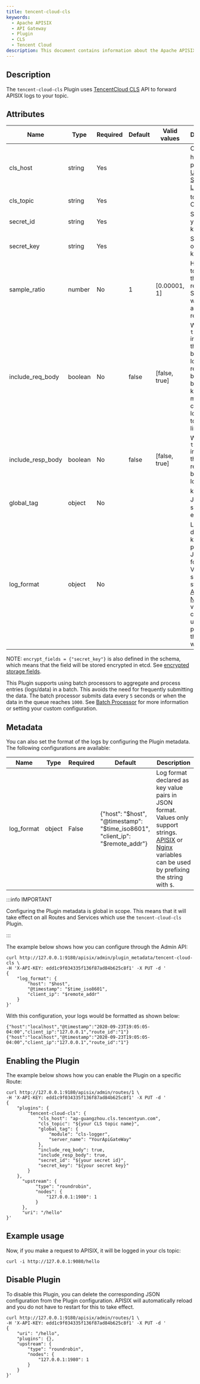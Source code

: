 ```yaml
---
title: tencent-cloud-cls
keywords:
  - Apache APISIX
  - API Gateway
  - Plugin
  - CLS
  - Tencent Cloud
description: This document contains information about the Apache APISIX tencent-cloud-cls Plugin.
---
```


<!--
#
# Licensed to the Apache Software Foundation (ASF) under one or more
# contributor license agreements.  See the NOTICE file distributed with
# this work for additional information regarding copyright ownership.
# The ASF licenses this file to You under the Apache License, Version 2.0
# (the "License"); you may not use this file except in compliance with
# the License.  You may obtain a copy of the License at
#
#     http://www.apache.org/licenses/LICENSE-2.0
#
# Unless required by applicable law or agreed to in writing, software
# distributed under the License is distributed on an "AS IS" BASIS,
# WITHOUT WARRANTIES OR CONDITIONS OF ANY KIND, either express or implied.
# See the License for the specific language governing permissions and
# limitations under the License.
#
-->

## Description

The `tencent-cloud-cls` Plugin uses [TencentCloud CLS](https://cloud.tencent.com/document/product/614) API to forward APISIX logs to your topic.

## Attributes

| Name              | Type    | Required | Default | Valid values  | Description                                                                                                                                                      |
| ----------------- | ------- | -------- |---------| ------------- |------------------------------------------------------------------------------------------------------------------------------------------------------------------|
| cls_host          | string  | Yes      |         |               | CLS API host，please refer [Uploading Structured Logs](https://www.tencentcloud.com/document/api/614/16873).                                                      |
| cls_topic         | string  | Yes      |         |               | topic id of CLS.                                                                                                                                                 |
| secret_id         | string  | Yes      |         |               | SecretId of your API key.                                                                                                                                        |
| secret_key        | string  | Yes      |         |               | SecretKey of your API key.                                                                                                                                       |
| sample_ratio      | number  | No       | 1       | [0.00001, 1]  | How often to sample the requests. Setting to `1` will sample all requests.                                                                                       |
| include_req_body  | boolean | No       | false   | [false, true] | When set to `true` includes the request body in the log. If the request body is too big to be kept in the memory, it can't be logged due to NGINX's limitations. |
| include_resp_body | boolean | No       | false   | [false, true] | When set to `true` includes the response body in the log.                                                                                                        |
| global_tag        | object  | No       |         |               | kv pairs in JSON，send with each log.                                                                                                                             |
| log_format       | object  | No    |              |              | Log format declared as key value pairs in JSON format. Values only support strings. [APISIX](../apisix-variable.md) or [Nginx](http://nginx.org/en/docs/varindex.html) variables can be used by prefixing the string with `$`. |

NOTE: `encrypt_fields = {"secret_key"}` is also defined in the schema, which means that the field will be stored encrypted in etcd. See [encrypted storage fields](../plugin-develop.md#encrypted-storage-fields).

This Plugin supports using batch processors to aggregate and process entries (logs/data) in a batch. This avoids the need for frequently submitting the data. The batch processor submits data every `5` seconds or when the data in the queue reaches `1000`. See [Batch Processor](../batch-processor.md#configuration) for more information or setting your custom configuration.

## Metadata

You can also set the format of the logs by configuring the Plugin metadata. The following configurations are available:

| Name       | Type   | Required | Default                                                                       | Description                                                                                                                                                                                                                                             |
| ---------- | ------ | -------- | ----------------------------------------------------------------------------- | ------------------------------------------------------------------------------------------------------------------------------------------------------------------------------------------------------------------------------------------------------- |
| log_format | object | False    | {"host": "$host", "@timestamp": "$time_iso8601", "client_ip": "$remote_addr"} | Log format declared as key value pairs in JSON format. Values only support strings. [APISIX](../apisix-variable.md) or [Nginx](http://nginx.org/en/docs/varindex.html) variables can be used by prefixing the string with `$`. |

:::info IMPORTANT

Configuring the Plugin metadata is global in scope. This means that it will take effect on all Routes and Services which use the `tencent-cloud-cls` Plugin.

:::

The example below shows how you can configure through the Admin API:

```shell
curl http://127.0.0.1:9180/apisix/admin/plugin_metadata/tencent-cloud-cls \
-H 'X-API-KEY: edd1c9f034335f136f87ad84b625c8f1' -X PUT -d '
{
    "log_format": {
        "host": "$host",
        "@timestamp": "$time_iso8601",
        "client_ip": "$remote_addr"
    }
}'
```

With this configuration, your logs would be formatted as shown below:

```shell
{"host":"localhost","@timestamp":"2020-09-23T19:05:05-04:00","client_ip":"127.0.0.1","route_id":"1"}
{"host":"localhost","@timestamp":"2020-09-23T19:05:05-04:00","client_ip":"127.0.0.1","route_id":"1"}
```

## Enabling the Plugin

The example below shows how you can enable the Plugin on a specific Route:

```shell
curl http://127.0.0.1:9180/apisix/admin/routes/1 \
-H 'X-API-KEY: edd1c9f034335f136f87ad84b625c8f1' -X PUT -d '
{
    "plugins": {
        "tencent-cloud-cls": {
            "cls_host": "ap-guangzhou.cls.tencentyun.com",
            "cls_topic": "${your CLS topic name}",
            "global_tag": {
                "module": "cls-logger",
                "server_name": "YourApiGateWay"
            },
            "include_req_body": true,
            "include_resp_body": true,
            "secret_id": "${your secret id}",
            "secret_key": "${your secret key}"
        }
    },
      "upstream": {
           "type": "roundrobin",
           "nodes": {
               "127.0.0.1:1980": 1
           }
      },
      "uri": "/hello"
}'
```

## Example usage

Now, if you make a request to APISIX, it will be logged in your cls topic:

```shell
curl -i http://127.0.0.1:9080/hello
```

## Disable Plugin

To disable this Plugin, you can delete the corresponding JSON configuration from the Plugin configuration. APISIX will automatically reload and you do not have to restart for this to take effect.

```shell
curl http://127.0.0.1:9180/apisix/admin/routes/1 \
-H 'X-API-KEY: edd1c9f034335f136f87ad84b625c8f1' -X PUT -d '
{
    "uri": "/hello",
    "plugins": {},
    "upstream": {
        "type": "roundrobin",
        "nodes": {
            "127.0.0.1:1980": 1
        }
    }
}'
```

